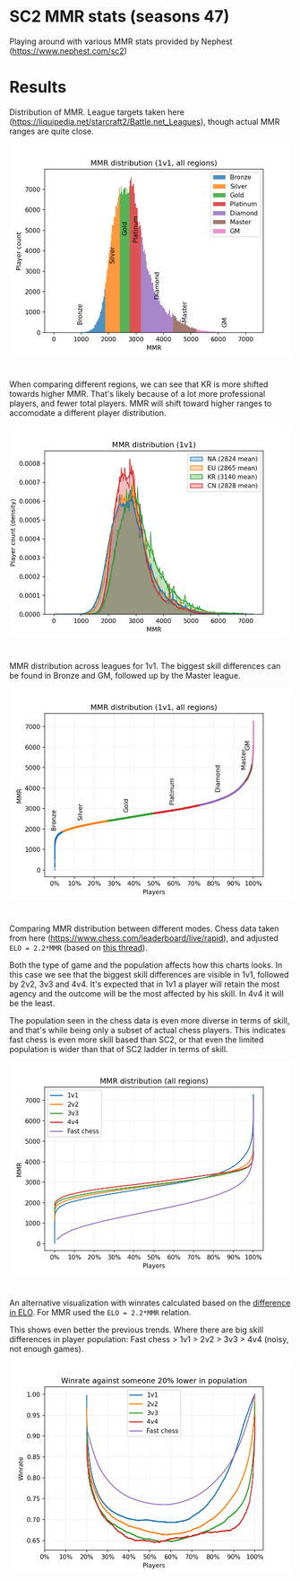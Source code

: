 # SC2 MMR stats (seasons 47)

Playing around with various MMR stats provided by Nephest (https://www.nephest.com/sc2)

# Results

Distribution of MMR. League targets taken here (https://liquipedia.net/starcraft2/Battle.net_Leagues), though actual MMR ranges are quite close.


![Screenshot](./MMR_hist.png)

# 
When comparing different regions, we can see that KR is more shifted towards higher MMR. That's likely because of a lot more professional players, and fewer total players. MMR will shift toward higher ranges to accomodate a different player distribution.

![Screenshot](./MMR_dist_region_compare.png)

# 
MMR distribution across leagues for 1v1. The biggest skill differences can be found in Bronze and GM, followed up by the Master league.

![Screenshot](./MMR_dist_1v1.png)

#
Comparing MMR distribution between different modes. Chess data taken from here (https://www.chess.com/leaderboard/live/rapid), and adjusted `ELO = 2.2*MMR` (based on [this thread](https://www.reddit.com/r/starcraft/comments/6dn6jf/does_anybody_have_more_detailed_stats_on_mmr/)).

Both the type of game and the population affects how this charts looks. In this case we see that the biggest skill differences are visible in 1v1, followed by 2v2, 3v3 and 4v4. It's expected that in 1v1 a player will retain the most agency and the outcome will be the most affected by his skill. In 4v4 it will be the least.

The population seen in the chess data is even more diverse in terms of skill, and that's while being only a subset of actual chess players. This indicates fast chess is even more skill based than SC2, or that even the limited population is wider than that of SC2 ladder in terms of skill.


![Screenshot](./MMR_dist_comparing_modes.png)

#
An alternative visualization with winrates calculated based on the [difference in ELO](https://en.wikipedia.org/wiki/Elo_rating_system#Mathematical_details). For MMR used the `ELO = 2.2*MMR` relation.

This shows even better the previous trends. Where there are big skill differences in player population: Fast chess > 1v1 > 2v2 > 3v3 > 4v4 (noisy, not enough games).

![Screenshot](./Winrate.png) 
